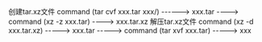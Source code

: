 创建tar.xz文件
    command (tar cvf xxx.tar xxx/) ------> xxx.tar ----> command (xz -z xxx.tar) ----> xxx.tar.xz 
解压tar.xz文件
    command (xz -d xxx.tar.xz) -----> xxx.tar -----> command (tar xvf xxx.tar) -----> xxx